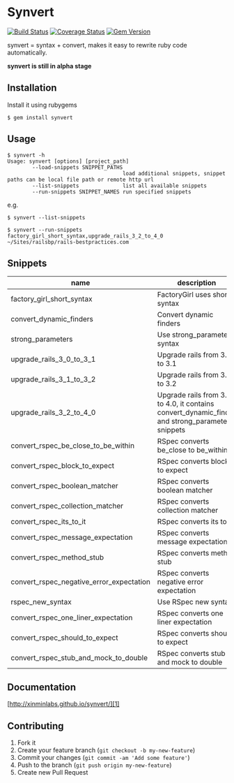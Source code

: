 # Synvert

[![Build Status](https://secure.travis-ci.org/xinminlabs/synvert.png)](http://travis-ci.org/xinminlabs/synvert)
[![Coverage Status](https://coveralls.io/repos/xinminlabs/synvert/badge.png?branch=master)](https://coveralls.io/r/xinminlabs/synvert)
[![Gem Version](https://badge.fury.io/rb/synvert.png)](http://badge.fury.io/rb/synvert)

synvert = syntax + convert, makes it easy to rewrite ruby code
automatically.

**synvert is still in alpha stage**

## Installation

Install it using rubygems

```
$ gem install synvert
```

## Usage

```
$ synvert -h
Usage: synvert [options] [project_path]
        --load-snippets SNIPPET_PATHS
                                     load additional snippets, snippet paths can be local file path or remote http url
        --list-snippets              list all available snippets
        --run-snippets SNIPPET_NAMES run specified snippets
```

e.g.

```
$ synvert --list-snippets
```

```
$ synvert --run-snippets factory_girl_short_syntax,upgrade_rails_3_2_to_4_0 ~/Sites/railsbp/rails-bestpractices.com
```

## Snippets

name | description
--- | ---
factory_girl_short_syntax                | FactoryGirl uses short syntax
convert_dynamic_finders                  | Convert dynamic finders
strong_parameters                        | Use strong_parameters syntax
upgrade_rails_3_0_to_3_1                 | Upgrade rails from 3.0 to 3.1
upgrade_rails_3_1_to_3_2                 | Upgrade rails from 3.1 to 3.2
upgrade_rails_3_2_to_4_0                 | Upgrade rails from 3.2 to 4.0, it contains convert_dynamic_finder and strong_parameters snippets
convert_rspec_be_close_to_be_within      | RSpec converts be_close to be_within
convert_rspec_block_to_expect            | RSpec converts block to expect
convert_rspec_boolean_matcher            | RSpec converts boolean matcher
convert_rspec_collection_matcher         | RSpec converts collection matcher
convert_rspec_its_to_it                  | RSpec converts its to it
convert_rspec_message_expectation        | RSpec converts message expectation
convert_rspec_method_stub                | RSpec converts method stub
convert_rspec_negative_error_expectation | RSpec converts negative error expectation
rspec_new_syntax                         | Use RSpec new syntax
convert_rspec_one_liner_expectation      | RSpec converts one liner expectation
convert_rspec_should_to_expect           | RSpec converts should to expect
convert_rspec_stub_and_mock_to_double    | RSpec converts stub and mock to double

## Documentation

[http://xinminlabs.github.io/synvert/][1]

## Contributing

1. Fork it
2. Create your feature branch (`git checkout -b my-new-feature`)
3. Commit your changes (`git commit -am 'Add some feature'`)
4. Push to the branch (`git push origin my-new-feature`)
5. Create new Pull Request

[1]: http://xinminlabs.github.io/synvert/
